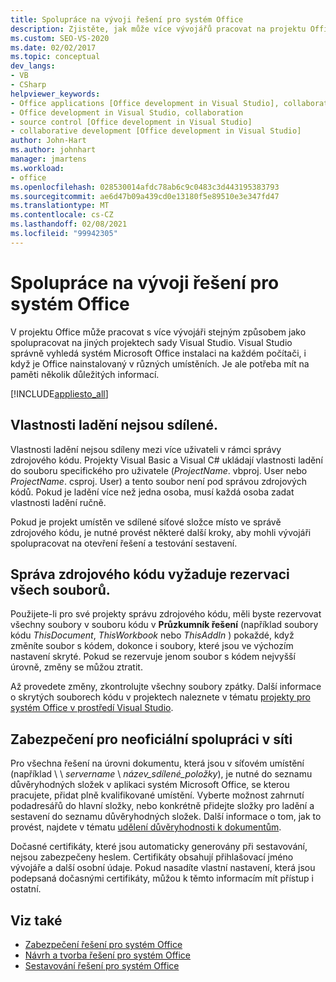```yaml
---
title: Spolupráce na vývoji řešení pro systém Office
description: Zjistěte, jak může více vývojářů pracovat na projektu Office stejným způsobem jako spolupráce na jiných projektech sady Visual Studio.
ms.custom: SEO-VS-2020
ms.date: 02/02/2017
ms.topic: conceptual
dev_langs:
- VB
- CSharp
helpviewer_keywords:
- Office applications [Office development in Visual Studio], collaborative development
- Office development in Visual Studio, collaboration
- source control [Office development in Visual Studio]
- collaborative development [Office development in Visual Studio]
author: John-Hart
ms.author: johnhart
manager: jmartens
ms.workload:
- office
ms.openlocfilehash: 028530014afdc78ab6c9c0483c3d443195383793
ms.sourcegitcommit: ae6d47b09a439cd0e13180f5e89510e3e347fd47
ms.translationtype: MT
ms.contentlocale: cs-CZ
ms.lasthandoff: 02/08/2021
ms.locfileid: "99942305"
---
```

# <a name="collaborative-development-of-office-solutions"></a>Spolupráce na vývoji řešení pro systém Office
  V projektu Office může pracovat s více vývojáři stejným způsobem jako spolupracovat na jiných projektech sady Visual Studio. Visual Studio správně vyhledá systém Microsoft Office instalaci na každém počítači, i když je Office nainstalovaný v různých umístěních. Je ale potřeba mít na paměti několik důležitých informací.

 [!INCLUDE[appliesto_all](../vsto/includes/appliesto-all-md.md)]

## <a name="debug-properties-are-not-shared"></a>Vlastnosti ladění nejsou sdílené.
 Vlastnosti ladění nejsou sdíleny mezi více uživateli v rámci správy zdrojového kódu. Projekty Visual Basic a Visual C# ukládají vlastnosti ladění do souboru specifického pro uživatele (*ProjectName*. vbproj. User nebo *ProjectName*. csproj. User) a tento soubor není pod správou zdrojových kódů. Pokud je ladění více než jedna osoba, musí každá osoba zadat vlastnosti ladění ručně.

 Pokud je projekt umístěn ve sdílené síťové složce místo ve správě zdrojového kódu, je nutné provést některé další kroky, aby mohli vývojáři spolupracovat na otevření řešení a testování sestavení.

## <a name="source-control-requires-checking-out-all-files"></a>Správa zdrojového kódu vyžaduje rezervaci všech souborů.
 Použijete-li pro své projekty správu zdrojového kódu, měli byste rezervovat všechny soubory v souboru kódu v **Průzkumník řešení** (například soubory kódu *ThisDocument*, *ThisWorkbook* nebo *ThisAddIn* ) pokaždé, když změníte soubor s kódem, dokonce i soubory, které jsou ve výchozím nastavení skryté. Pokud se rezervuje jenom soubor s kódem nejvyšší úrovně, změny se můžou ztratit.

 Až provedete změny, zkontrolujte všechny soubory zpátky. Další informace o skrytých souborech kódu v projektech naleznete v tématu [projekty pro systém Office v prostředí Visual Studio](../vsto/office-projects-in-the-visual-studio-environment.md).

## <a name="security-for-informal-collaboration-on-a-network"></a>Zabezpečení pro neoficiální spolupráci v síti
 Pro všechna řešení na úrovni dokumentu, která jsou v síťovém umístění (například \\ \\ *servername* \\ *název_sdílené_položky*), je nutné do seznamu důvěryhodných složek v aplikaci systém Microsoft Office, se kterou pracujete, přidat plně kvalifikované umístění. Vyberte možnost zahrnutí podadresářů do hlavní složky, nebo konkrétně přidejte složky pro ladění a sestavení do seznamu důvěryhodných složek. Další informace o tom, jak to provést, najdete v tématu [udělení důvěryhodnosti k dokumentům](../vsto/granting-trust-to-documents.md).

 Dočasné certifikáty, které jsou automaticky generovány při sestavování, nejsou zabezpečeny heslem. Certifikáty obsahují přihlašovací jméno vývojáře a další osobní údaje. Pokud nasadíte vlastní nastavení, která jsou podepsaná dočasnými certifikáty, můžou k těmto informacím mít přístup i ostatní.

## <a name="see-also"></a>Viz také
- [Zabezpečení řešení pro systém Office](../vsto/securing-office-solutions.md)
- [Návrh a tvorba řešení pro systém Office](../vsto/designing-and-creating-office-solutions.md)
- [Sestavování řešení pro systém Office](../vsto/building-office-solutions.md)
